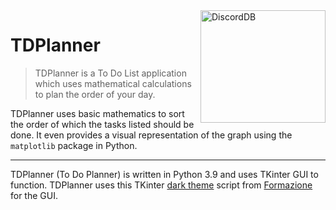<img align="right" src="https://user-images.githubusercontent.com/47650058/188333432-c3aeb596-5090-4b74-9a5e-f5957bfb6acf.png" alt="DiscordDB" height="180" width="200">

# TDPlanner
> TDPlanner is a To Do List application which uses mathematical calculations to plan the order of your day.

TDPlanner uses basic mathematics to sort the order of which the tasks listed should be done. It even provides a visual representation of the graph using the `matplotlib` package in Python.

---

TDPlanner (To Do Planner) is written in Python 3.9 and uses TKinter GUI to function. TDPlanner uses this TKinter [dark theme](https://github.com/formazione/tkinter_dark_theme) script from [Formazione](https://github.com/formazione) for the GUI.
